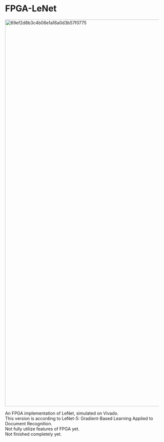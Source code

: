 # FPGA-LeNet  
<img width="1263" alt="69ef2d8b3c4b06e1a16a0d3b57f0775" src="https://github.com/user-attachments/assets/4de3dc08-9799-4bc0-a293-2bcb7c3c658a" />

An FPGA implementation of LeNet, simulated on Vivado.  
This version is according to LeNet-5: Gradient-Based Learning Applied to Document Recognition.  
Not fully utilize features of FPGA yet.  
Not finished completely yet.  
